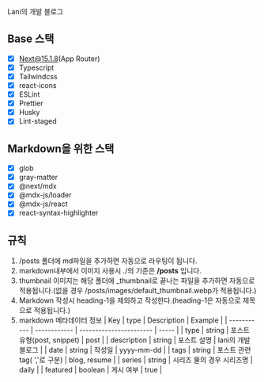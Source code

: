 Lani의 개발 블로그

## Base 스택

- [x] Next@15.1.8(App Router)
- [x] Typescript
- [x] Tailwindcss
- [x] react-icons
- [x] ESLint
- [x] Prettier
- [x] Husky
- [x] Lint-staged

## Markdown을 위한 스택

- [x] glob
- [x] gray-matter
- [x] @next/mdx
- [x] @mdx-js/loader
- [x] @mdx-js/react
- [x] react-syntax-highlighter

## 규칙

1. /posts 폴더에 md파일을 추가하면 자동으로 라우팅이 됩니다.
2. markdown내부에서 이미지 사용시 ./의 기준은 **/posts** 입니다.
3. thumbnail 이미지는 해당 폴더에 \_thumbnail로 끝나는 파일을 추가하면 자동으로 적용됩니다.(없을 경우 /posts/images/default_thumbnail.webp가 적용됩니다.)
4. Markdown 작성시 heading-1을 제외하고 작성한다.(heading-1은 자동으로 제목으로 적용됩니다.)
5. markdown 메타데이터 정보
   | Key | type | Description | Example |
   | ----------- | ------------ | ----------------------- | ----- |
   | type | string | 포스트 유형(post, snippet) | post |
   | description | string | 포스트 설명 | lani의 개발 블로그 |
   | date | string | 작성일 | yyyy-mm-dd |
   | tags | string | 포스트 관련 tag( ','로 구분) | blog, resume |
   | series | string | 시리즈 물의 경우 시리즈명 | daily |
   | featured | boolean | 게시 여부 | true |
